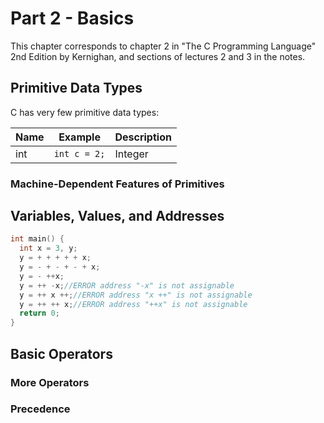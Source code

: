 # Part 2 - Basics
This chapter corresponds to chapter 2 in "The C Programming Language" 2nd Edition by Kernighan, and sections of lectures 2 and 3 in the notes.

## Primitive Data Types
C has very few primitive data types:

|Name|Example|Description|
|-|-|-|
|int|`int c = 2;`|Integer|

### Machine-Dependent Features of Primitives

## Variables, Values, and Addresses


```C
int main() {
  int x = 3, y;
  y = + + + + + x;
  y = - + - + - + x;
  y = - ++x;
  y = ++ -x;//ERROR address "-x" is not assignable
  y = ++ x ++;//ERROR address "x ++" is not assignable
  y = ++ ++ x;//ERROR address "++x" is not assignable
  return 0;
}
```
## Basic Operators

### More Operators

### Precedence
